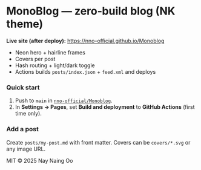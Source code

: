 # MonoBlog — zero‑build blog (NK theme)
**Live site (after deploy):** https://nno-official.github.io/Monoblog

- Neon hero + hairline frames
- Covers per post
- Hash routing + light/dark toggle
- Actions builds `posts/index.json` + `feed.xml` and deploys

### Quick start
1) Push to `main` in [`nno-official/Monoblog`](https://github.com/nno-official/Monoblog).  
2) In **Settings → Pages**, set **Build and deployment** to **GitHub Actions** (first time only).

### Add a post
Create `posts/my-post.md` with front matter. Covers can be `covers/*.svg` or any image URL.

MIT © 2025 Nay Naing Oo
